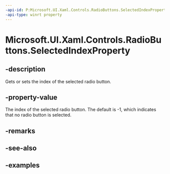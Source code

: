 ```yaml
---
-api-id: P:Microsoft.UI.Xaml.Controls.RadioButtons.SelectedIndexProperty
-api-type: winrt property
---
```


# Microsoft.UI.Xaml.Controls.RadioButtons.SelectedIndexProperty

<!--
public static Windows.UI.Xaml.DependencyProperty SelectedIndexProperty { get; }
-->

## -description

Gets or sets the index of the selected radio button.

## -property-value

The index of the selected radio button. The default is -1, which indicates that no radio button is selected.

## -remarks

## -see-also

## -examples

